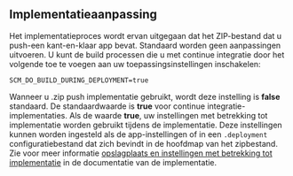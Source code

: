 ## <a name="deployment-customization"></a>Implementatieaanpassing

Het implementatieproces wordt ervan uitgegaan dat het ZIP-bestand dat u push-een kant-en-klaar app bevat. Standaard worden geen aanpassingen uitvoeren. U kunt de build processen die u met continue integratie door het volgende toe te voegen aan uw toepassingsinstellingen inschakelen:

    SCM_DO_BUILD_DURING_DEPLOYMENT=true 

Wanneer u .zip push implementatie gebruikt, wordt deze instelling is **false** standaard. De standaardwaarde is **true** voor continue integratie-implementaties. Als de waarde **true**, uw instellingen met betrekking tot implementatie worden gebruikt tijdens de implementatie. Deze instellingen kunnen worden ingesteld als de app-instellingen of in een `.deployment` configuratiebestand dat zich bevindt in de hoofdmap van het zipbestand. Zie voor meer informatie [opslagplaats en instellingen met betrekking tot implementatie](https://github.com/projectkudu/kudu/wiki/Configurable-settings#repository-and-deployment-related-settings) in de documentatie van de implementatie.